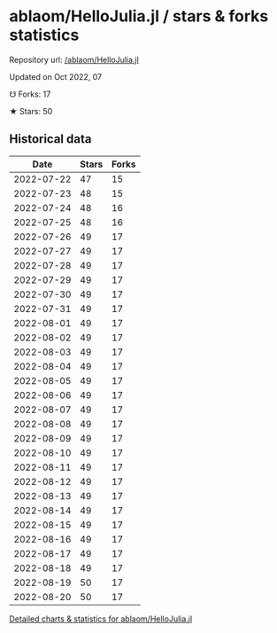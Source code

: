 # ablaom/HelloJulia.jl / stars & forks statistics

Repository url: [/ablaom/HelloJulia.jl](https://github.com/ablaom/HelloJulia.jl)

Updated on Oct 2022, 07

☋ Forks: 17

★ Stars: 50

## Historical data
| Date | Stars | Forks |
|------|-------|-------|
| 2022-07-22 | 47 | 15 | 
| 2022-07-23 | 48 | 15 | 
| 2022-07-24 | 48 | 16 | 
| 2022-07-25 | 48 | 16 | 
| 2022-07-26 | 49 | 17 | 
| 2022-07-27 | 49 | 17 | 
| 2022-07-28 | 49 | 17 | 
| 2022-07-29 | 49 | 17 | 
| 2022-07-30 | 49 | 17 | 
| 2022-07-31 | 49 | 17 | 
| 2022-08-01 | 49 | 17 | 
| 2022-08-02 | 49 | 17 | 
| 2022-08-03 | 49 | 17 | 
| 2022-08-04 | 49 | 17 | 
| 2022-08-05 | 49 | 17 | 
| 2022-08-06 | 49 | 17 | 
| 2022-08-07 | 49 | 17 | 
| 2022-08-08 | 49 | 17 | 
| 2022-08-09 | 49 | 17 | 
| 2022-08-10 | 49 | 17 | 
| 2022-08-11 | 49 | 17 | 
| 2022-08-12 | 49 | 17 | 
| 2022-08-13 | 49 | 17 | 
| 2022-08-14 | 49 | 17 | 
| 2022-08-15 | 49 | 17 | 
| 2022-08-16 | 49 | 17 | 
| 2022-08-17 | 49 | 17 | 
| 2022-08-18 | 49 | 17 | 
| 2022-08-19 | 50 | 17 | 
| 2022-08-20 | 50 | 17 | 


[Detailed charts & statistics for ablaom/HelloJulia.jl](https://reviewgithub.com/rep/ablaom/HelloJulia.jl)
